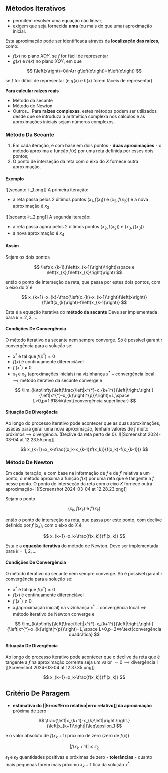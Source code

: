 ## Métodos Iterativos
 - permitem resolver uma equação não linear;
 - exigem que seja fornecida **uma** (ou mais do que uma) aproximação inicial.

 Esta aproximação pode ser identificada através da **localização das raízes**, como:
  - $f(x)$ no plano $XOY$, se $f$ for fácil de representar
  - $g(x)$ e $h(x)$ no plano $XOY$, em que

$$
f\left(x\right)=0\lrArr g\left(x\right)=h\left(x\right)
$$

se $f$ for difícil de representar (e $g(x)$ e $h(x)$ forem fáceis de representar).

**Para calcular raízes reais**
- Método da secante
- Método de Newton
- Outros…
Para **raízes complexas**, estes métodos podem ser utilizados desde que se introduza a aritmética complexa nos cálculos e as aproximações iniciais sejam números complexos.

### Método Da Secante
1. Em cada iteração, e com base em dois pontos - **duas aproximações** - o método aproxima a função $f(x)$ por uma reta definida por esses dois pontos;
2. O ponto de interseção da reta com o eixo do $X$ fornece outra aproximação.

#### Exemplo
![[secante-it_1.png]]
A primeira iteração:
- a reta passa pelos 2 últimos pontos $(x_1, f(x_1))$ e $(x_2,f(x_2))$ e a nova aproximação é $x_3$

![[secante-it_2.png]]
A segunda iteração:
- a reta passa agora pelos 2 últimos pontos $(x_2, f(x_2))$ e $(x_3,f(x_3))$
- a nova aproximação é $x_4$

#### Assim
Sejam os dois pontos

$$
\left(x_{k-1},f\left(x_{k-1}\right)\right)\space e \left(x_{k},f\left(x_{k}\right)\right)
$$

então o ponto de interseção da reta, que passa por estes dois pontos, com o eixo do $X$ é

$$
x_{k+1}=x_{k}-\frac{\left(x_{k}-x_{k-1}\right)f\left(x\right)}{f\left(x_{k}\right)-f\left(x_{k-1}\right)}
$$

Esta é a equação iterativa do **método da secante**
Deve ser implementada para $k=2,3,…$

#### Condições De Convergência
O método iterativo da secante nem sempre converge.
Só é possível garantir convergência para a solução se:
- $x^*$ é tal que $f(x^*)=0$
- $f(x)$ é continuamente diferenciável
- $f'(x^*)\ne0$
- $x_1\text{ e }x_2$ (aproximações iniciais) na vizinhança $x^*-\text{convergência local}\implies\text{método iterativo da secante converge e}$

$$
\lim_{k\to\infty}\left(\frac{\left|x^{*}-x_{k+1^{}}\left|\right.\right|}{\left|x^{*}-x_{k}\right|^{p}}\right)=L,\space L>0,p=1.618<=>\text{convergência superlinear}
$$

#### Situação De Divergência
Ao longo do processo iterativo pode acontecer que as duas aproximações, usadas para gerar uma nova aproximação, tenham valores de $f$ muito próximos $\implies$ divergência. (Declive da reta perto de 0).
![[Screenshot 2024-03-04 at 12.23.55.png]]

$$
x_{k+1}=x_k-\frac{(x_k-x_{k-1})f(x_k)}{f(x_k)-f(x_{k-1})}
$$

### Método De Newton
Em cada iteração, e com base na informação de $f$ e de $f'$ relativa a um ponto, o método aproxima a função $f(x)$ por uma reta que é tangente a $f$ nesse ponto.
O ponto de interseção da reta com o eixo $X$ fornece outra aproximação-
![[Screenshot 2024-03-04 at 12.28.23.png]]

Sejam o ponto

$$
(x_k, f(x_k)\text{ e } f'(x_k)
$$

então o ponto de interseção da reta, que passa por este ponto, com declive definido por $f'(x_k)$, com o eixo do $X$ é

$$
x_{k+1}=x_k-\frac{f(x_k)}{f'(x_k)}
$$

Esta é a **equação iterativa** do método de Newton.
Deve ser implementada para $k=1,2,…$

#### Condições De Convergência
O método iterativo da secante nem sempre converge.
Só é possível garantir convergência para a solução se:
- $x^*$ é tal que $f(x^*)=0$
- $f(x)$ é continuamente diferenciável
- $f'(x^*)\ne0$
- $x_1$(aproximação inicial) na vizinhança $x^*-\text{convergência local}\implies\text{método iterativo de Newton converge e}$

$$
\lim_{k\to\infty}\left(\frac{\left|x^{*}-x_{k+1^{}}\left|\right.\right|}{\left|x^{*}-x_{k}\right|^{p}}\right)=L,\space L>0,p=2<=>\text{convergência quadrática}
$$

#### Situação De Divergência
Ao longo do processo iterativo pode acontecer que o declive da reta que é tangente a $f$ na aproximação corrente seja um valor $\eqsim 0\implies\text{divergência}$
![[Screenshot 2024-03-04 at 12.37.35.png]]

$$
x_{k+1}=x_k-\frac{f(x_k)}{f'(x_k)}
$$

## Critério De Paragem
- **estimativa do [[Erros#Erro relativo|erro relativo]] da aproximação** próxima de zero

$$
\frac{\left|x_{k+1}-x_{k}\left|\right.\right.}{\left|x_{k+1}\right|}\leq\epsilon_1
$$

e o valor absoluto de $f(x_k+1)$ próximo de zero (zero de $f(x)$)

$$
|f(x_k+1)|\leq\epsilon_2
$$

$\epsilon_1\text{ e }\epsilon_2$ quantidades positivas e próximas de zero - **tolerâncias** - quanto mais pequenas forem mais próximo $x_k+1$ fica da solução $x^*$.

